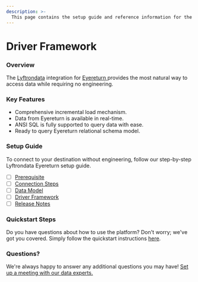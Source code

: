 ```yaml
---
description: >-
  This page contains the setup guide and reference information for the Eyereturn source connector.
---
```


# Driver Framework

### Overview

The [Lyftrondata](https://www.lyftrondata.com/) integration for [Eyereturn](https://www.lyftrondata.com/integration/eyereturn/)[ ](https://www.lyftrondata.com/integration/eyereturn/)provides the most natural way to access data while requiring no engineering.

### Key Features

* Comprehensive incremental load mechanism.
* Data from Eyereturn is available in real-time.&#x20;
* ANSI SQL is fully supported to query data with ease.
* Ready to query Eyereturn relational schema model.

### Setup Guide

To connect to your destination without engineering, follow our step-by-step Lyftrondata Eyereturn setup guide.

* [ ] [Prerequisite](../../marketing-analytics/eyereturn/prerequisite.md)
* [ ] [Connection Steps](../../marketing-analytics/eyereturn/connection-steps.md)
* [ ] [Data Model](../../marketing-analytics/eyereturn/data-model/)
* [ ] [Driver Framework](../../marketing-analytics/eyereturn/driver-framework/)
* [ ] [Release Notes](../../marketing-analytics/eyereturn/release-notes.md)

### Quickstart Steps

Do you have questions about how to use the platform? Don't worry; we've got you covered. Simply follow the quickstart instructions [here](../../../quickstart-steps.md).

### Questions? <a href="#questions" id="questions"></a>

We're always happy to answer any additional questions you may have! [Set up a meeting with our data experts.](https://www.lyftrondata.com/book-a-meeting/)


